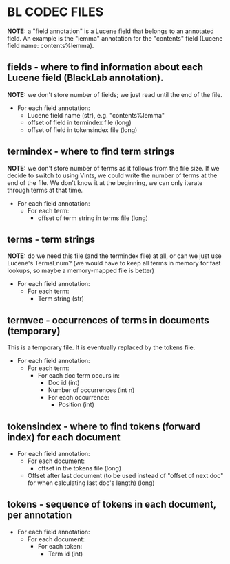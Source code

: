 # BL CODEC FILES

**NOTE:** a "field annotation" is a Lucene field that belongs to an annotated field. An example is the "lemma" annotation for the "contents" field (Lucene field name: contents%lemma).

## fields - where to find information about each Lucene field (BlackLab annotation).

**NOTE:** we don't store number of fields; we just read until the end of the file.

- For each field annotation:
  * Lucene field name (str), e.g. "contents%lemma"
  * offset of field in termindex file (long)
  * offset of field in tokensindex file (long)

## termindex - where to find term strings

**NOTE:** we don't store number of terms as it follows from the file size. If we decide to switch to using VInts, we could write the number of terms at the end of the file. We don't know it at the beginning, we can only iterate through terms at that time.

- For each field annotation:
  * For each term:
    - offset of term string in terms file (long)

## terms - term strings

**NOTE:** do we need this file (and the termindex file) at all, or can we just use Lucene's TermsEnum?
(we would have to keep all terms in memory for fast lookups, so maybe a memory-mapped file is better)

- For each field annotation:
  * For each term:
    - Term string (str)

## termvec - occurrences of terms in documents (temporary)

This is a temporary file. It is eventually replaced by the tokens file.

- For each field annotation:
  * For each term:
    - For each doc term occurs in:
      * Doc id (int)
      * Number of occurrences (int n)
      - For each occurrence:
        * Position (int)

## tokensindex - where to find tokens (forward index) for each document

- For each field annotation:
  * For each document:
    - offset in the tokens file (long)
  * Offset after last document (to be used instead of "offset of next doc" for when calculating last doc's length) (long)

## tokens - sequence of tokens in each document, per annotation

- For each field annotation:
  * For each document:
    - For each token:
      * Term id (int)
